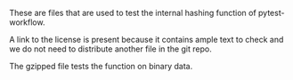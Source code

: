 These are files that are used to test the internal hashing function of pytest-
workflow.

A link to the license is present because it contains ample text to check and
we do not need to distribute another file in the git repo.

The gzipped file tests the function on binary data.
